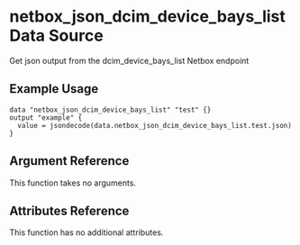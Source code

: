 # netbox\_json\_dcim\_device\_bays\_list Data Source

Get json output from the dcim_device_bays_list Netbox endpoint

## Example Usage

```hcl
data "netbox_json_dcim_device_bays_list" "test" {}
output "example" {
  value = jsondecode(data.netbox_json_dcim_device_bays_list.test.json)
}
```

## Argument Reference

This function takes no arguments.

## Attributes Reference

This function has no additional attributes.

